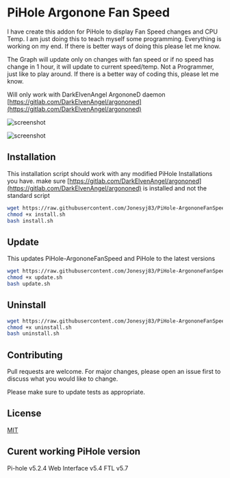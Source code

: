 # PiHole Argonone Fan Speed

I have create this addon for PiHole to display Fan Speed changes and CPU Temp. I am just doing this to teach myself some programming. Everything is working on my end. If there is better ways of doing this please let me know. 

The Graph will update only on changes with fan speed or if no speed has change in 1 hour, it will update to current speed/temp.
Not a Programmer, just like to play around. If there is a better way of coding this, please let me know.

Will only work with DarkElvenAngel ArgononeD daemon [https://gitlab.com/DarkElvenAngel/argononed](https://gitlab.com/DarkElvenAngel/argononed)

![screenshot](https://i.ibb.co/X2v2207/Screen-Shot-2021-02-17-at-9-03-15-pm.png)

![screenshot](https://i.ibb.co/fH9bfxc/Screen-Shot-2021-02-15-at-12-17-40-pm.png)

## Installation

This installation script should work with any modified PiHole Installations you have.
make sure [https://gitlab.com/DarkElvenAngel/argononed](https://gitlab.com/DarkElvenAngel/argononed) is installed and not the standard script
```bash
wget https://raw.githubusercontent.com/Jonesyj83/PiHole-ArgononeFanSpeed/main/install.sh
chmod +x install.sh
bash install.sh
```

## Update
This updates PiHole-ArgononeFanSpeed and PiHole to the latest versions
```bash
wget https://raw.githubusercontent.com/Jonesyj83/PiHole-ArgononeFanSpeed/main/update.sh
chmod +x update.sh
bash update.sh
```

## Uninstall

```bash
wget https://raw.githubusercontent.com/Jonesyj83/PiHole-ArgononeFanSpeed/main/uninstall.sh
chmod +x uninstall.sh
bash uninstall.sh
```

## Contributing
Pull requests are welcome. For major changes, please open an issue first to discuss what you would like to change.

Please make sure to update tests as appropriate.

## License
[MIT](https://raw.githubusercontent.com/Jonesyj83/PiHole-ArgononeFanSpeed/v2.0.1/LICENSE)

## Curent working PiHole version
Pi-hole v5.2.4 Web Interface v5.4 FTL v5.7
